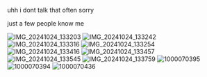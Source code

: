 
uhh i dont talk that often sorry

just a few people know me

![IMG_20241024_133203](https://github.com/user-attachments/assets/f6ca2644-8930-484e-94cc-7c6153e0c4e1)
![IMG_20241024_133242](https://github.com/user-attachments/assets/f5894e10-a2c9-4396-8bd0-2719aef6b9d0)
![IMG_20241024_133316](https://github.com/user-attachments/assets/12281c78-63af-434e-a06d-a819986bd6a2)
![IMG_20241024_133254](https://github.com/user-attachments/assets/b4586550-f4e0-46fd-a22b-9f1d68f2fc08)
![IMG_20241024_133416](https://github.com/user-attachments/assets/d47070c1-80a9-46ca-8d5c-4af764b288dc)
![IMG_20241024_133457](https://github.com/user-attachments/assets/e69bd960-5552-4af0-9d2c-7d371aa6d0c4)
![IMG_20241024_133545](https://github.com/user-attachments/assets/d55f07fe-e35d-4275-a698-a30ed93a4fe6)
![IMG_20241024_133759](https://github.com/user-attachments/assets/735ad7f4-78aa-4e1c-83f6-39811722ac9b)
![1000070395](https://github.com/user-attachments/assets/a1b1786c-541c-4941-97d3-efaa29ca2e29)
![1000070394](https://github.com/user-attachments/assets/60515a60-c4b9-4786-b3c8-574bda5d320d)
![1000070436](https://github.com/user-attachments/assets/13a80139-84c0-4174-b2fe-2235935dd17d)
